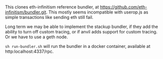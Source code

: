 This clones eth-infinitism reference bundler, at https://github.com/eth-infinitism/bundler.git. This mostly seems incompatible with userop.js as simple transactions like sending eth still fail.

Long term we may be able to implement the stackup bundler, if they add the ability to turn off custom tracing, or if anvil adds support for custom tracing. Or we have to use a geth node.

`sh run-bundler.sh` will run the bundler in a docker container, available at http:localhost:4337/rpc.
